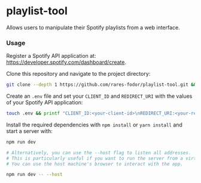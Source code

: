 # playlist-tool

Allows users to manipulate their Spotify playlists from a web interface.

### Usage
Register a Spotify API application at: https://developer.spotify.com/dashboard/create.

Clone this repository and navigate to the project directory:
```bash
git clone --depth 1 https://github.com/rares-fodor/playlist-tool.git && cd playlist-tool
```

Create an `.env` file and set your `CLIENT_ID` and `REDIRECT_URI` with the values of your Spotify API application:
```bash
touch .env && printf "CLIENT_ID:<your-client-id>\nREDIRECT_URI:<your-redirect-uri>\n" > .env
```

Install the required dependencies with `npm install` or `yarn install` and start a server with:
```bash
npm run dev

# Alternatively, you can use the --host flag to listen all addresses.
# This is particularly useful if you want to run the server from a virtual machine with no browser access.
# You can use the host machine's browser to interact with the app.

npm run dev -- --host
```

